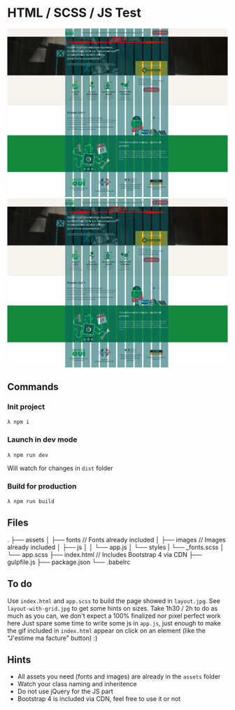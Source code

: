 # HTML / SCSS / JS Test

![Layout](layout.jpg)
![Layout with grid](layout-with-grid.jpg)

## Commands
### Init project

```
λ npm i
```

### Launch in dev mode

```
λ npm run dev
```
Will watch for changes in `dist` folder

### Build for production

```
λ npm run build
```

## Files

.
├── assets
│   ├── fonts  // Fonts already included
│   ├── images // Images already included
│   ├── js
│   │   └── app.js
│   └── styles
|       └── _fonts.scss
│       └── app.scss
├── index.html // Includes Bootstrap 4 via CDN
├── gulpfile.js
├── package.json
└── .babelrc

## To do

Use `index.html` and `app.scss` to build the page showed in `layout.jpg`.
See `layout-with-grid.jpg` to get some hints on sizes.
Take 1h30 / 2h to do as much as you can, we don't expect a 100% finalized nor pixel perfect work here
Just spare some time to write some js in `app.js`, just enough to make the gif included in `index.html` appear on click on an element (like the "J'estime ma facture" button) :)


## Hints
* All assets you need (fonts and images) are already in the `assets` folder
* Watch your class naming and inheritence
* Do not use jQuery for the JS part
* Bootstrap 4 is included via CDN, feel free to use it or not